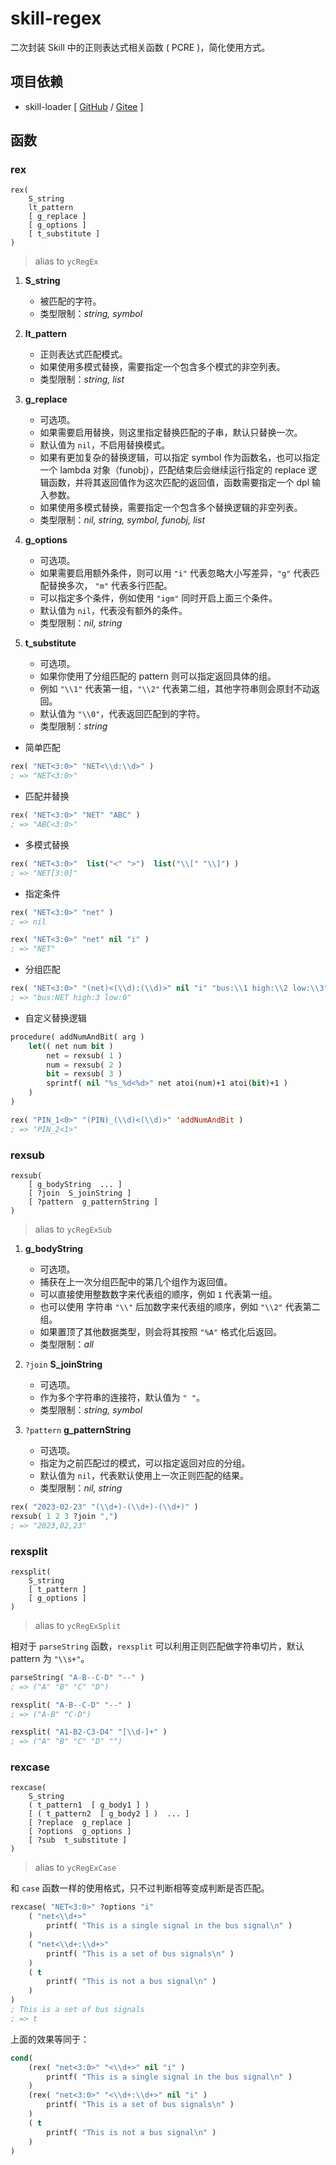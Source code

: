 # skill-regex

二次封装 Skill 中的正则表达式相关函数 ( PCRE )，简化使用方式。

## 项目依赖

+ skill-loader [ [GitHub](https://github.com/yeungchie/skill-loader "https://github.com/yeungchie/skill-loader") / [Gitee](https://gitee.com/yeungchie/skill-loader "https://gitee.com/yeungchie/skill-loader") ]

## 函数

### rex

```text
rex(
    S_string
    lt_pattern
    [ g_replace ]
    [ g_options ]
    [ t_substitute ]
)
```

> alias to `ycRegEx`

1. **S_string**
    + 被匹配的字符。
    + 类型限制：*string, symbol*

2. **lt_pattern**
    + 正则表达式匹配模式。
    + 如果使用多模式替换，需要指定一个包含多个模式的非空列表。
    + 类型限制：*string, list*

3. **g_replace**
    + 可选项。
    + 如果需要启用替换，则这里指定替换匹配的子串，默认只替换一次。
    + 默认值为 `nil`，不启用替换模式。
    + 如果有更加复杂的替换逻辑，可以指定 symbol 作为函数名，也可以指定一个 lambda 对象（funobj），匹配结束后会继续运行指定的 replace 逻辑函数，并将其返回值作为这次匹配的返回值，函数需要指定一个 dpl 输入参数。
    + 如果使用多模式替换，需要指定一个包含多个替换逻辑的非空列表。
    + 类型限制：*nil, string, symbol, funobj, list*

4. **g_options**
    + 可选项。
    + 如果需要启用额外条件，则可以用 `"i"` 代表忽略大小写差异，`"g"` 代表匹配替换多次， `"m"` 代表多行匹配。
    + 可以指定多个条件，例如使用 `"igm"` 同时开启上面三个条件。
    + 默认值为 `nil`，代表没有额外的条件。
    + 类型限制：*nil, string*

5. **t_substitute**
    + 可选项。
    + 如果你使用了分组匹配的 pattern 则可以指定返回具体的组。
    + 例如 `"\\1"` 代表第一组，`"\\2"` 代表第二组，其他字符串则会原封不动返回。
    + 默认值为 `"\\0"`，代表返回匹配到的字符。
    + 类型限制：*string*

+ 简单匹配

```lisp
rex( "NET<3:0>" "NET<\\d:\\d>" )
; => "NET<3:0>"
```

+ 匹配并替换

```lisp
rex( "NET<3:0>" "NET" "ABC" )
; => "ABC<3:0>"
```

+ 多模式替换

```lisp
rex( "NET<3:0>"  list("<" ">")  list("\\[" "\\]") )
; => "NET[3:0]"
```

+ 指定条件

```lisp
rex( "NET<3:0>" "net" )
; => nil

rex( "NET<3:0>" "net" nil "i" )
; => "NET"
```

+ 分组匹配

```lisp
rex( "NET<3:0>" "(net)<(\\d):(\\d)>" nil "i" "bus:\\1 high:\\2 low:\\3")
; => "bus:NET high:3 low:0"
```

+ 自定义替换逻辑

```lisp
procedure( addNumAndBit( arg )
    let(( net num bit )
        net = rexsub( 1 )
        num = rexsub( 2 )
        bit = rexsub( 3 )
        sprintf( nil "%s_%d<%d>" net atoi(num)+1 atoi(bit)+1 )
    )
)

rex( "PIN_1<0>" "(PIN)_(\\d)<(\\d)>" 'addNumAndBit )
; => "PIN_2<1>"
```

### rexsub

```text
rexsub(
    [ g_bodyString  ... ]
    [ ?join  S_joinString ]
    [ ?pattern  g_patternString ]
)
```

> alias to `ycRegExSub`

1. **g_bodyString**
    + 可选项。
    + 捕获在上一次分组匹配中的第几个组作为返回值。
    + 可以直接使用整数数字来代表组的顺序，例如 `1` 代表第一组。
    + 也可以使用 字符串 `"\\"` 后加数字来代表组的顺序，例如 `"\\2"` 代表第二组。
    + 如果置顶了其他数据类型，则会将其按照 `"%A"` 格式化后返回。
    + 类型限制：*all*

2. `?join` **S_joinString**
    + 可选项。
    + 作为多个字符串的连接符，默认值为 `" "`。
    + 类型限制：*string, symbol*

3. `?pattern` **g_patternString**
    + 可选项。
    + 指定为之前匹配过的模式，可以指定返回对应的分组。
    + 默认值为 `nil`，代表默认使用上一次正则匹配的结果。
    + 类型限制：*nil, string*

```lisp
rex( "2023-02-23" "(\\d+)-(\\d+)-(\\d+)" )
rexsub( 1 2 3 ?join ",")
; => "2023,02,23"
```

### rexsplit

```text
rexsplit(
    S_string
    [ t_pattern ]
    [ g_options ]
)
```

> alias to `ycRegExSplit`

相对于 `parseString` 函数，`rexsplit` 可以利用正则匹配做字符串切片，默认 pattern 为 `"\\s+"`。

```lisp
parseString( "A-B--C-D" "--" )
; => ("A" "B" "C" "D")

rexsplit( "A-B--C-D" "--" )
; => ("A-B" "C-D")

rexsplit( "A1-B2-C3-D4" "[\\d-]+" )
; => ("A" "B" "C" "D" "")
```

### rexcase

```text
rexcase(
    S_string
    ( t_pattern1  [ g_body1 ] )
    [ ( t_pattern2  [ g_body2 ] )  ... ]
    [ ?replace  g_replace ]
    [ ?options  g_options ]
    [ ?sub  t_substitute ]
)
```

> alias to `ycRegExCase`

和 `case` 函数一样的使用格式，只不过判断相等变成判断是否匹配。

```lisp
rexcase( "NET<3:0>" ?options "i"
    ( "net<\\d+>"
        printf( "This is a single signal in the bus signal\n" )
    )
    ( "net<\\d+:\\d+>"
        printf( "This is a set of bus signals\n" )
    )
    ( t
        printf( "This is not a bus signal\n" )
    )
)
; This is a set of bus signals
; => t
```

上面的效果等同于：

```lisp
cond(
    (rex( "net<3:0>" "<\\d+>" nil "i" )
        printf( "This is a single signal in the bus signal\n" )
    )
    (rex( "net<3:0>" "<\\d+:\\d+>" nil "i" )
        printf( "This is a set of bus signals\n" )
    )
    ( t
        printf( "This is not a bus signal\n" )
    )
)
```
